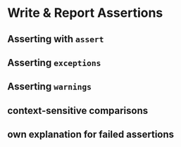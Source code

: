 # Write & Report Assertions

## Asserting with `assert`

## Asserting `exceptions`
## Asserting `warnings`
## context-sensitive comparisons
## own explanation for failed assertions
